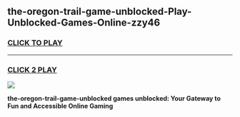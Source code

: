 
## the-oregon-trail-game-unblocked-Play-Unblocked-Games-Online-zzy46
<h3>
<a href="https://premium76.site?title=the-oregon-trail-game-unblocked&ref=25A">CLICK TO PLAY</a></h3>
<hr>

<h3>
<a href="https://premium76.site?title=the-oregon-trail-game-unblocked&ref=25A">CLICK 2 PLAY</a>
  
</h3>

<a href="https://premium76.site?title=the-oregon-trail-game-unblocked&ref=25A"><img src="https://clearcache.store/games.png"></a>


**the-oregon-trail-game-unblocked games unblocked: Your Gateway to Fun and Accessible Online Gaming**
